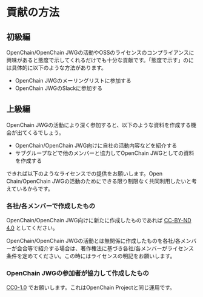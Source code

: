 # 貢献の方法

## 初級編
OpenChain/OpenChain JWGの活動やOSSのライセンスのコンプライアンスに興味があると態度で示してくれるだけでも十分な貢献です。「態度で示す」のには具体的に以下のような方法があります。

- OpenChain JWGのメーリングリストに参加する
- OpenChain JWGのSlackに参加する

## 上級編

OpenChain JWGの活動により深く参加すると、以下のような資料を作成する機会が出てくるでしょう。

- OpenChain/OpenChain JWG向けに自社の活動内容などを紹介する
- サブグループなどで他のメンバーと協力してOpenChain JWGとしての資料を作成する

できれば以下のようなライセンスでの提供をお願いします。Open Chain/OpenChain JWGの活動のためにできる限り制限なく共同利用したいと考えているからです。

### 各社/各メンバーで作成したもの
OpenChain/OpenChain JWG向けに新たに作成したものであれば [CC-BY-ND 4.0](https://creativecommons.org/licenses/by-nd/4.0/legalcode.ja) としてください。

OpenChain/OpenChain JWGの活動とは無関係に作成したものを各社/各メンバーが会合等で紹介する場合は、著作権法に基づき各社/各メンバーがライセンス条件を定めてください。この時にはライセンスの明記をお願いします。

### OpenChain JWGの参加者が協力して作成したもの
[CC0-1.0](https://creativecommons.org/publicdomain/zero/1.0/legalcode.ja) でお願いします。これはOpenChain Projectと同じ運用です。
